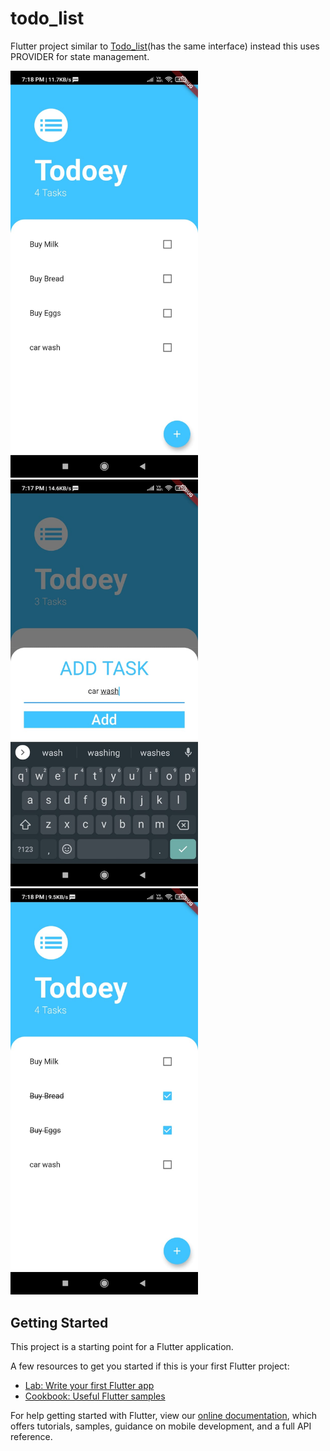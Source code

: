 # todo_list

Flutter project similar to [Todo_list](https://github.com/Arth-999/Todo_List)(has the same interface) instead this uses PROVIDER for state management. 

<img src='https://github.com/Arth-999/Images/blob/main/1.jpg' width='300'>                 <img src='https://github.com/Arth-999/Images/blob/main/todo2.jpg' width='300'>                                                       <img src='https://github.com/Arth-999/Images/blob/main/todo3.jpg' width='300'>



## Getting Started

This project is a starting point for a Flutter application.

A few resources to get you started if this is your first Flutter project:

- [Lab: Write your first Flutter app](https://flutter.dev/docs/get-started/codelab)
- [Cookbook: Useful Flutter samples](https://flutter.dev/docs/cookbook)

For help getting started with Flutter, view our
[online documentation](https://flutter.dev/docs), which offers tutorials,
samples, guidance on mobile development, and a full API reference.
